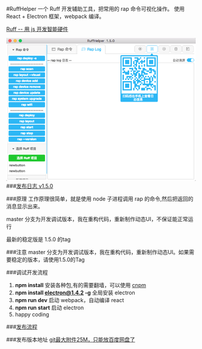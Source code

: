 #RuffHelper
一个 Ruff 开发辅助工具，把常用的 rap 命令可视化操作。
使用 React + Electron 框架，webpack 编译。

[Ruff -- 用 js 开发智能硬件](https://ruff.io/zh-cn/)

![preview](./doc/version/v1.5.0.png)
###[发布日志 v1.5.0](doc/ReleaseNotes.MD)

###原理
工作原理很简单，就是使用 node 子进程调用 rap 的命令,然后把返回的消息显示出来。

master 分支为开发调试版本，我在重构代码，重新制作动态UI，不保证能正常运行

最新的稳定版是 1.5.0 的tag

###注意
master 分支为开发调试版本，我在重构代码，重新制作动态UI。如果需要稳定的版本，请使用1.5.0的Tag

###调试开发流程
1. **npm install** 安装各种包,有的需要翻墙，可以使用 [cnpm](https://npm.taobao.org/)
2. **npm install electron@1.4.2 -g** 全局安装 electron
3. **npm run dev** 启动 webpack，自动编译 react
4. **npm run start** 启动 electron
5. happy coding

###[发布流程](doc/publish.MD)


###发布版本地址
[git最大附件25M，只能放百度网盘了](http://pan.baidu.com/s/1kVRI98b#path=%252Fruffhelper)








